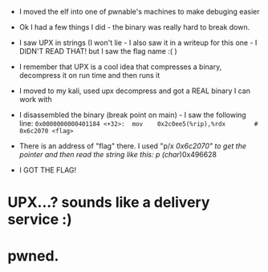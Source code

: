 - I moved the elf into one of pwnable's machines to make debuging easier

- Ok I had a few things I did - the binary was really hard to break down.
- I saw UPX in strings (I won't lie - I also saw it in a writeup for this one - I DIDN'T READ THAT! but I saw the flag name :( )
- I remember that UPX is a cool idea that compresses a binary, decompress it on run time and then runs it
- I moved to my kali, used upx decompress and got a REAL binary I can work with
- I disassembled the binary (break point on main) - I saw the following line:
`0x0000000000401184 <+32>:	mov    0x2c0ee5(%rip),%rdx        # 0x6c2070 <flag>`

- There is an address of "flag" there. I used "p/x *0x6c2070" to get the pointer and then read the string like this:
p (char*)0x496628

- I GOT THE FLAG!
# UPX...? sounds like a delivery service :)
# pwned.
